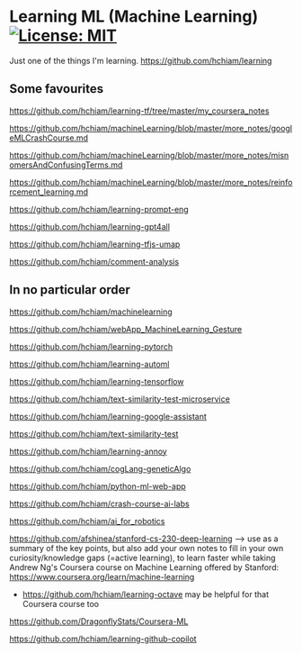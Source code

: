 # Learning ML (Machine Learning) [![License: MIT](https://img.shields.io/badge/License-MIT-yellow.svg?style=for-the-badge)](https://github.com/hchiam/learning-template/blob/main/LICENSE)

Just one of the things I'm learning. https://github.com/hchiam/learning

## Some favourites

https://github.com/hchiam/learning-tf/tree/master/my_coursera_notes

https://github.com/hchiam/machineLearning/blob/master/more_notes/googleMLCrashCourse.md

https://github.com/hchiam/machineLearning/blob/master/more_notes/misnomersAndConfusingTerms.md

https://github.com/hchiam/machineLearning/blob/master/more_notes/reinforcement_learning.md

https://github.com/hchiam/learning-prompt-eng

https://github.com/hchiam/learning-gpt4all

https://github.com/hchiam/learning-tfjs-umap

https://github.com/hchiam/comment-analysis

## In no particular order

https://github.com/hchiam/machinelearning

https://github.com/hchiam/webApp_MachineLearning_Gesture

https://github.com/hchiam/learning-pytorch

https://github.com/hchiam/learning-automl

https://github.com/hchiam/learning-tensorflow

https://github.com/hchiam/text-similarity-test-microservice

https://github.com/hchiam/learning-google-assistant

https://github.com/hchiam/text-similarity-test

https://github.com/hchiam/learning-annoy

https://github.com/hchiam/cogLang-geneticAlgo

https://github.com/hchiam/python-ml-web-app

https://github.com/hchiam/crash-course-ai-labs

https://github.com/hchiam/ai_for_robotics

https://github.com/afshinea/stanford-cs-230-deep-learning --> use as a summary of the key points, but also add your own notes to fill in your own curiosity/knowledge gaps (=active learning), to learn faster while taking Andrew Ng's Coursera course on Machine Learning offered by Stanford: https://www.coursera.org/learn/machine-learning

- https://github.com/hchiam/learning-octave may be helpful for that Coursera course too

https://github.com/DragonflyStats/Coursera-ML

https://github.com/hchiam/learning-github-copilot
